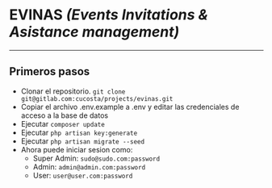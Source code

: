 
# EVINAS *(Events Invitations & Asistance management)*
---

## Primeros pasos

- Clonar el repositorio.
``git clone git@gitlab.com:cucosta/projects/evinas.git
``
- Copiar el archivo .env.example a .env y editar las credenciales de acceso a la base de datos
- Ejecutar ``composer update``
- Ejecutar ``php artisan key:generate``
- Ejecutar ``php artisan migrate --seed``
- Ahora puede iniciar sesion como:
    - Super Admin: ``sudo@sudo.com:password``
    - Admin: ``admin@admin.com:password``
    - User: ``user@user.com:password``
